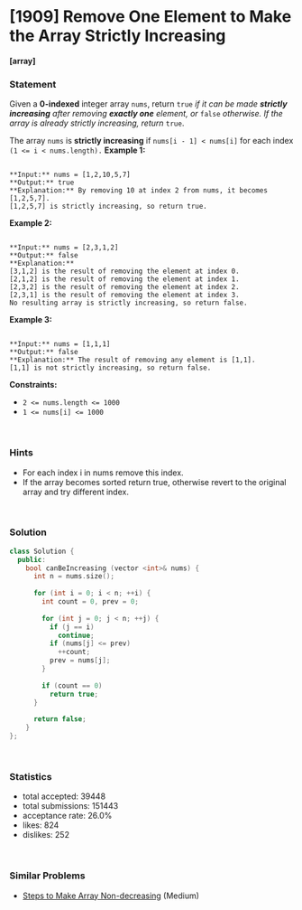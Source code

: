 # [1909] Remove One Element to Make the Array Strictly Increasing

**[array]**

### Statement

Given a **0-indexed** integer array `nums`, return `true` *if it can be made **strictly increasing** after removing **exactly one** element, or* `false` *otherwise. If the array is already strictly increasing, return* `true`.

The array `nums` is **strictly increasing** if `nums[i - 1] < nums[i]` for each index `(1 <= i < nums.length).`
**Example 1:**

```

**Input:** nums = [1,2,10,5,7]
**Output:** true
**Explanation:** By removing 10 at index 2 from nums, it becomes [1,2,5,7].
[1,2,5,7] is strictly increasing, so return true.

```

**Example 2:**

```

**Input:** nums = [2,3,1,2]
**Output:** false
**Explanation:**
[3,1,2] is the result of removing the element at index 0.
[2,1,2] is the result of removing the element at index 1.
[2,3,2] is the result of removing the element at index 2.
[2,3,1] is the result of removing the element at index 3.
No resulting array is strictly increasing, so return false.
```

**Example 3:**

```

**Input:** nums = [1,1,1]
**Output:** false
**Explanation:** The result of removing any element is [1,1].
[1,1] is not strictly increasing, so return false.

```

**Constraints:**
* `2 <= nums.length <= 1000`
* `1 <= nums[i] <= 1000`


<br>

### Hints

- For each index i in nums remove this index.
- If the array becomes sorted return true, otherwise revert to the original array and try different index.

<br>

### Solution

```cpp
class Solution {
  public:
    bool canBeIncreasing (vector <int>& nums) {
      int n = nums.size();
      
      for (int i = 0; i < n; ++i) {
        int count = 0, prev = 0;
        
        for (int j = 0; j < n; ++j) {
          if (j == i)
            continue;
          if (nums[j] <= prev)
            ++count;
          prev = nums[j];
        }
        
        if (count == 0)
          return true;
      }
      
      return false;
    }
};
```

<br>

### Statistics

- total accepted: 39448
- total submissions: 151443
- acceptance rate: 26.0%
- likes: 824
- dislikes: 252

<br>

### Similar Problems

- [Steps to Make Array Non-decreasing](https://leetcode.com/problems/steps-to-make-array-non-decreasing) (Medium)
